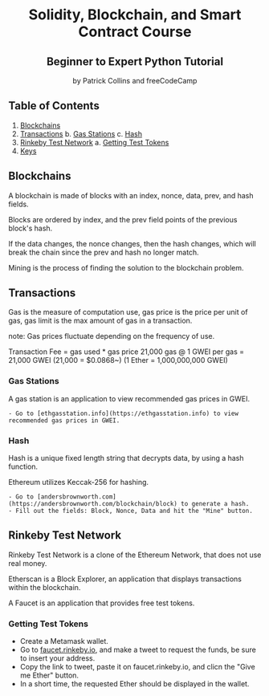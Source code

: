 <div align="center">
<h1>Solidity, Blockchain, and Smart Contract Course</h1>
<h2>Beginner to Expert Python Tutorial</h2>
<p>by Patrick Collins and freeCodeCamp</p>
</div>

## Table of Contents
1. [Blockchains](#blockchain)
2. [Transactions](#transactions)
    b. [Gas Stations](#gas-stations)
    c. [Hash](#hash)
3. [Rinkeby Test Network](#rinkeby-test-network)
    a. [Getting Test Tokens](#getting-test-tokens)
4. [Keys](#keys)

## Blockchains

A blockchain is made of blocks with an index, nonce, data, prev, and hash fields.

Blocks are ordered by index, and the prev field points of the previous block's hash.

If the data changes, the nonce changes, then the hash changes, which will break the chain since the prev and hash no longer match.

Mining is the process of finding the solution to the blockchain problem.

## Transactions

Gas is the measure of computation use, gas price is the price per unit of gas, gas limit is the max amount of gas in a transaction.

note: Gas prices fluctuate depending on the frequency of use.

Transaction Fee = gas used * gas price
21,000 gas @ 1 GWEI per gas = 21,000 GWEI
(21,000 = $0.0868~)
(1 Ether = 1,000,000,000 GWEI)

### Gas Stations

A gas station is an application to view recommended gas prices in GWEI.

    - Go to [ethgasstation.info](https://ethgasstation.info) to view recommended gas prices in GWEI.

### Hash

Hash is a unique fixed length string that decrypts data, by using a hash function.

Ethereum utilizes Keccak-256 for hashing.

    - Go to [andersbrownworth.com](https://andersbrownworth.com/blockchain/block) to generate a hash.
    - Fill out the fields: Block, Nonce, Data and hit the "Mine" button.

## Rinkeby Test Network

Rinkeby Test Network is a clone of the Ethereum Network, that does not use real money.

Etherscan is a Block Explorer, an application that displays transactions within the blockchain.

A Faucet is an application that provides free test tokens.

### Getting Test Tokens
   
   - Create a Metamask wallet.
   - Go to [faucet.rinkeby.io](https://faucet.rinkeby.io), and make a tweet to request the funds, be sure to insert your address.
   - Copy the link to tweet, paste it on faucet.rinkeby.io, and clicn the "Give me Ether" button.
   - In a short time, the requested Ether should be displayed in the wallet.

